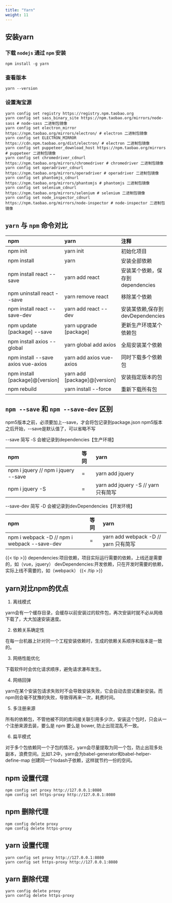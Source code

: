 ```yaml
---
title: "Yarn"
weight: 11
---
```


## 安装yarn

### 下载 `nodejs` 通过 `npm` 安装

```shell
npm install -g yarn
```

### 查看版本

```shell
yarn --version
```

### 设置淘宝源

```shell
yarn config set registry https://registry.npm.taobao.org
yarn config set sass_binary_site https://npm.taobao.org/mirrors/node-sass # node-sass 二进制包镜像
yarn config set electron_mirror https://npm.taobao.org/mirrors/electron/ # electron 二进制包镜像
yarn config set ELECTRON_MIRROR https://cdn.npm.taobao.org/dist/electron/ # electron 二进制包镜像
yarn config set puppeteer_download_host https://npm.taobao.org/mirrors # puppeteer 二进制包镜像
yarn config set chromedriver_cdnurl https://npm.taobao.org/mirrors/chromedriver # chromedriver 二进制包镜像
yarn config set operadriver_cdnurl https://npm.taobao.org/mirrors/operadriver # operadriver 二进制包镜像
yarn config set phantomjs_cdnurl https://npm.taobao.org/mirrors/phantomjs # phantomjs 二进制包镜像
yarn config set selenium_cdnurl https://npm.taobao.org/mirrors/selenium # selenium 二进制包镜像
yarn config set node_inspector_cdnurl https://npm.taobao.org/mirrors/node-inspector # node-inspector 二进制包镜像
```

## `yarn` 与 `npm` 命令对比

| npm                                | yarn                         | 注释                              |
| :--------------------------------- | :--------------------------- | :-------------------------------- |
| npm init                           | yarn init                    | 初始化项目                        |
| npm install                        | yarn                         | 安装全部依赖                      |
| npm install react --save           | yarn add react               | 安装某个依赖，保存到 dependencies |
| npm uninstall react --save         | yarn remove react            | 移除某个依赖                      |
| npm install react --save-dev       | yarn add react --dev         | 安装某依赖,保存到 devDependencies |
| npm update [package] --save        | yarn upgrade [package]       | 更新生产环境某个依赖包            |
| npm install axios --global         | yarn global add axios        | 全局安装某个依赖                  |
| npm install --save axios vue-axios | yarn add axios vue-axios     | 同时下载多个依赖包                |
| npm install [package]@[version]    | yarn add [package]@[version] | 安装指定版本的包                  |
| npm rebuild                        | yarn install --force         | 重新下载所有包                    |

## `npm --save` 和 `npm --save-dev` 区别

npm5版本之前，必须要加上--save，才会将包记录到package.json
npm5版本之后开始，--save是默认值了，可以省略不写

--save 简写 -S 会被记录到dependencies【生产环境】

| npm                                 | 等同 | yarn                                |
| :---------------------------------- | :--- | :---------------------------------- |
| npm i jquery // npm i jquery --save | =    | yarn add jquery                     |
| npm i jquery -S                     | =    | yarn add jquery -S // yarn 只有简写 |

--save-dev 简写 -D 会被记录到devDependencies【开发环境】


| npm                                          | 等同 | yarn                                 |
| :------------------------------------------- | :--- | :----------------------------------- |
| npm i webpack -D // npm i webpack --save-dev | =    | yarn add webpack -D // yarn 只有简写 |

{{< tip >}}
dependencies:项目依赖，项目实际运行需要的依赖，上线还是需要的，如（vue，jquery）
devDependencies:开发依赖，只在开发时需要的依赖，实际上线不需要的，如（webpack）
{{< /tip >}}

## yarn对比npm的优点

1. 离线模式

yarn会有一个缓存目录，会缓存以前安装过的软件包，再次安装时就不必从网络下载了，大大加速安装速度。

2. 依赖关系确定性

在每一台机器上针对同一个工程安装依赖时，生成的依赖关系顺序和版本是一致的。

3. 网络性能优化

下载软件时会优化请求顺序，避免请求瀑布发生。

4. 网络回弹

yarn在某个安装包请求失败时不会导致安装失败，它会自动去尝试重新安装。而npm则会毫不犹豫的失败，导致得再来一次，耗费时间。

5. 多注册来源

所有的依赖包，不管他被不同的库间接关联引用多少次，安装这个包时，只会从一个注册来源去装，要么是 npm 要么是 bower, 防止出现混乱不一致。

6. 扁平模式

对于多个包依赖同一个子包的情况，yarn会尽量提取为同一个包，防止出现多处副本，浪费空间。比如1.2中，yarn会为babel-generator和babel-helper-define-map 创建同一个lodash子依赖，这样就节约一份的空间。

## npm 设置代理

```shell
npm config set proxy http://127.0.0.1:8080
npm config set https-proxy http://127.0.0.1:8080
```

## npm 删除代理

```shell
npm config delete proxy
npm config delete https-proxy
```

## yarn 设置代理

```shell
yarn config set proxy http://127.0.0.1:8080
yarn config set https-proxy http://127.0.0.1:8080
```

## yarn 删除代理

```shell
yarn config delete proxy
yarn config delete https-proxy
```